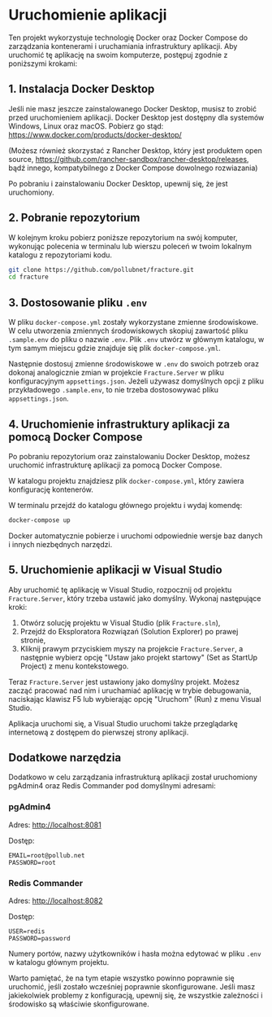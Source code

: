 # Uruchomienie aplikacji

Ten projekt wykorzystuje technologię Docker oraz Docker Compose do zarządzania
kontenerami i uruchamiania infrastruktury aplikacji. Aby uruchomić tę aplikację
na swoim komputerze, postępuj zgodnie z poniższymi krokami:

## 1. Instalacja Docker Desktop

Jeśli nie masz jeszcze zainstalowanego Docker Desktop, musisz to zrobić przed
uruchomieniem aplikacji. Docker Desktop jest dostępny dla systemów Windows,
Linux oraz macOS. Pobierz go stąd:
<https://www.docker.com/products/docker-desktop/>

(Możesz również skorzystać z Rancher Desktop, który jest produktem open source,
<https://github.com/rancher-sandbox/rancher-desktop/releases>, bądź innego,
kompatybilnego z Docker Compose dowolnego rozwiazania)

Po pobraniu i zainstalowaniu Docker Desktop, upewnij się, że jest uruchomiony.

## 2. Pobranie repozytorium

W kolejnym kroku pobierz poniższe repozytorium na swój komputer, wykonując
polecenia w terminalu lub wierszu poleceń w twoim lokalnym katalogu z
repozytoriami kodu.

```bash
git clone https://github.com/pollubnet/fracture.git
cd fracture
```

## 3. Dostosowanie pliku `.env`

W pliku `docker-compose.yml` zostały wykorzystane zmienne środowiskowe. W celu
utworzenia zmiennych środowiskowych skopiuj zawartość pliku `.sample.env` do
pliku o nazwie `.env`. Plik `.env` utwórz w głównym katalogu, w tym samym
miejscu gdzie znajduje się plik `docker-compose.yml`.

Następnie dostosuj zmienne środowiskowe w `.env` do swoich potrzeb oraz dokonaj
analogicznie zmian w projekcie `Fracture.Server` w pliku konfiguracyjnym
`appsettings.json`. Jeżeli używasz domyślnych opcji z pliku przykładowego
`.sample.env`, to nie trzeba dostosowywać pliku `appsettings.json`.

## 4. Uruchomienie infrastruktury aplikacji za pomocą Docker Compose

Po pobraniu repozytorium oraz zainstalowaniu Docker Desktop, możesz uruchomić
infrastrukturę aplikacji za pomocą Docker Compose.

W katalogu projektu znajdziesz plik `docker-compose.yml`, który zawiera
konfigurację kontenerów.

W terminalu przejdź do katalogu głównego projektu i wydaj komendę:

```bash
docker-compose up
```

Docker automatycznie pobierze i uruchomi odpowiednie wersje baz danych i innych
niezbędnych narzędzi.

## 5. Uruchomienie aplikacji w Visual Studio

Aby uruchomić tę aplikację w Visual Studio, rozpocznij od projektu
`Fracture.Server`, który trzeba ustawić jako domyślny. Wykonaj następujące
kroki:

1. Otwórz solucję projektu w Visual Studio (plik `Fracture.sln`),
2. Przejdź do Eksploratora Rozwiązań (Solution Explorer) po prawej stronie,
3. Kliknij prawym przyciskiem myszy na projekcie `Fracture.Server`, a następnie
   wybierz opcję "Ustaw jako projekt startowy" (Set as StartUp Project) z menu
   kontekstowego.

Teraz `Fracture.Server` jest ustawiony jako domyślny projekt. Możesz zacząć
pracować nad nim i uruchamiać aplikację w trybie debugowania, naciskając klawisz
F5 lub wybierając opcję "Uruchom" (Run) z menu Visual Studio.

Aplikacja uruchomi się, a Visual Studio uruchomi także przeglądarkę internetową
z dostępem do pierwszej strony aplikacji.

## Dodatkowe narzędzia

Dodatkowo w celu zarządzania infrastrukturą aplikacji został uruchomiony
pgAdmin4 oraz Redis Commander pod domyślnymi adresami:

### pgAdmin4

Adres: <http://localhost:8081>

Dostęp:

```
EMAIL=root@pollub.net
PASSWORD=root
```

### Redis Commander

Adres: <http://localhost:8082>

Dostęp:

```
USER=redis
PASSWORD=password
```

Numery portów, nazwy użytkowników i hasła można edytować w pliku `.env` w
katalogu głównym projektu.

Warto pamiętać, że na tym etapie wszystko powinno poprawnie się uruchomić, jeśli
zostało wcześniej poprawnie skonfigurowane. Jeśli masz jakiekolwiek problemy z
konfiguracją, upewnij się, że wszystkie zależności i środowisko są właściwie
skonfigurowane.
